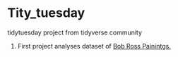# Tity_tuesday

tidytuesday project from tidyverse community

1) First project analyses dataset of [Bob Ross Painintgs.](https://github.com/petrhrobar/Tity_tuesday/blob/master/Bob_Ross.md)